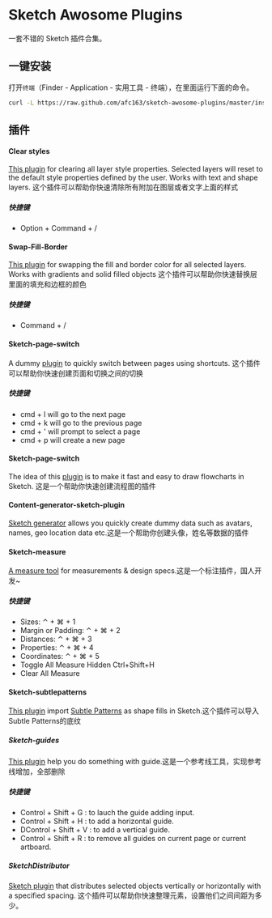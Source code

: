 # Sketch Awosome Plugins

一套不错的 Sketch 插件合集。

## 一键安装

打开`终端`（Finder - Application - 实用工具 - 终端），在里面运行下面的命令。

```bash
curl -L https://raw.github.com/afc163/sketch-awosome-plugins/master/install.sh | sh
```

## 插件

#### Clear styles 

[This plugin](https://github.com/nathco/Clear-Styles) for clearing all layer style properties. Selected layers will reset to the default style properties defined by the user. Works with text and shape layers.
这个插件可以帮助你快速清除所有附加在图层或者文字上面的样式

##### 快捷键
- Option + Command + /

#### Swap-Fill-Border
[This plugin](https://github.com/nathco/Swap-Fill-Border) for swapping the fill and 
border color for all selected layers. Works with gradients and solid filled objects
这个插件可以帮助你快速替换层里面的填充和边框的颜色

##### 快捷键
- Command + /

#### Sketch-page-switch

A dummy [plugin](https://github.com/mauehara/sketch-page-switch) to quickly switch between pages using shortcuts. 这个插件可以帮助你快速创建页面和切换之间的切换

##### 快捷键
- cmd + l will go to the next page
- cmd + k will go to the previous page
- cmd + ' will prompt to select a page
- cmd + p will create a new page

#### Sketch-page-switch

The idea of this [plugin](https://github.com/tadija/AEFlowchart) is to make it fast and easy to draw flowcharts in Sketch. 这是一个帮助你快速创建流程图的插件


#### Content-generator-sketch-plugin

[Sketch generator](https://github.com/timuric/Content-generator-sketch-plugin) allows you quickly create dummy data such as avatars, names, geo location data etc.这是一个帮助你创建头像，姓名等数据的插件


#### Sketch-measure

[A measure tool](https://github.com/utom/sketch-measure) for measurements & design specs.这是一个标注插件，国人开发~

##### 快捷键
- Sizes: ⌃ + ⌘ + 1
- Margin or Padding: ⌃ + ⌘ + 2
- Distances: ⌃ + ⌘ + 3
- Properties: ⌃ + ⌘ + 4
- Coordinates: ⌃ + ⌘ + 5
- Toggle All Measure Hidden Ctrl+Shift+H
- Clear All Measure

#### Sketch-subtlepatterns

[This plugin](https://github.com/dunckr/sketch-subtlepatterns)  import [Subtle Patterns](https://github.com/subtlepatterns/SubtlePatterns) as shape fills in Sketch.这个插件可以导入Subtle Patterns的底纹

##### Sketch-guides

[This plugin](https://github.com/petehouston/sketch-guides) help you do something with guide.这是一个参考线工具，实现参考线增加，全部删除

##### 快捷键
- Control + Shift + G : to lauch the guide adding input.
- Control + Shift + H : to add a horizontal guide.
- DControl + Shift + V : to add a vertical guide.
- Control + Shift + R : to remove all guides on current page or current artboard.


##### SketchDistributor

[Sketch plugin](https://github.com/PEZ/SketchDistributor) that distributes selected objects vertically or horizontally with a specified spacing.
这个插件可以帮助你快速整理元素，设置他们之间间距为多少。

